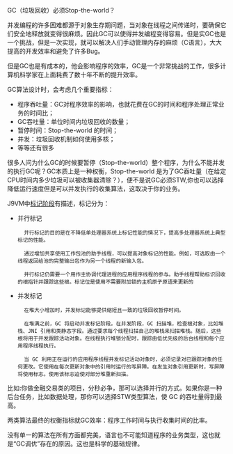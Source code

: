 GC（垃圾回收）必须Stop-the-world？

并发编程的许多困难都源于对象生存期问题，当对象在线程之间传递时，要确保它们安全地释放就变得很麻烦。因此GC可以使得并发编程变得容易。但是实GC也是一个挑战，但是一次实现，就可以解决人们手动管理内存的麻烦（C语言），大大提高的开发效率和避免了许多Bug。

但是GC也是有成本的，他会影响程序的效率，GC是一个非常挑战的工作，很多计算机科学家在上面耗费了数十年不断的提升效率。

GC算法设计时，会考虑几个重要指标：
* 程序吞吐量：GC对程序效率的影响，也就花费在GC的时间和程序处理正常业务的时间比；
* GC吞吐量：单位时间内垃圾回收的数量；
* 暂停时间：Stop-the-world 的时间；
* 并发：垃圾回收机制如何使用多核；
* 等等还有很多

很多人问为什么GC的时候要暂停（Stop-the-world）整个程序，为什么不能并发的执行GC呢？GC本质上是一种权衡，Stop-the-world 是为了GC吞吐量（在给定CPU时间内多少垃圾可以被收集器清除？），便不是说GC必须STW,你也可以选择降低运行速度但是可以并发执行的收集算法，这取决于你的业务。

J9VM中[标记阶段](https://www.ibm.com/support/knowledgecenter/zh/SSYKE2_8.0.0/com.ibm.java.vm.80.doc/docs/mm_gc_mark_parallel.html)有描述，标记分为：
* 并行标记
  ```
    并行标记的目的是在不降低单处理器系统上标记性能的情况下，提高多处理器系统上典型标记的性能。

    通过增加共享使用工作包池的助手线程，可以提高对象标记的性能。例如，可选取由一个线程返回给池的完整输出包作为另一个线程的新输入包。

    并行标记仍需要一个用作主协调代理进程的应用程序线程的参与。助手线程帮助标识回收的根指针并跟踪这些根。标记位是使用不需要附加锁的主机原子原语来更新的
  ```
* 并发标记
  ```
    在堆大小增加时，并发标记能够提供缩短且一致的垃圾回收暂停时间。

    在堆满之前，GC 将启动并发标记阶段。在并发阶段，GC 扫描堆，检查根对象，比如堆栈、JNI 引用和类静态字段。通过要求每个线程扫描自己的堆栈来扫描堆栈。随后，这些根将用于并发跟踪活动对象。在线程执行堆锁分配时，跟踪由低优先级的后台线程和每个应用程序线程执行。

    当 GC 利用正在运行的应用程序线程并发标记活动对象时，必须记录对已跟踪对象的任何更改。它使用在每次更新对象中的引用时运行的写屏障。在发生对象引用更新时，写屏障将使用标志。使用该标志迫使对部分堆重新扫描。
  ```

比如:你做金融交易类的项目，分秒必争，那可以选择并行的方式。如果你是一种后台任务，比如数据处理，那你可以选择STW类型算法，使 GC 的吞吐量得到最高。

两类算法最终的权衡指标就GC效率：程序工作时间与执行收集时间的比率。

没有单一的算法在所有方面都完美，语言也不可能知道程序的业务类型，这也就是“GC调优”存在的原因。这也是科学的基础规律。


